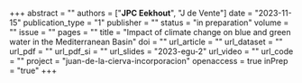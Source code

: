 +++
abstract = ""
authors = ["**JPC Eekhout**", "J de Vente"]
date = "2023-11-15"
publication_type = "1"
publisher = ""
status = "in preparation"
volume = ""
issue = ""
pages = ""
title = "Impact of climate change on blue and green water in the Mediterranean Basin"
doi = ""
url_article = ""
url_dataset = ""
url_pdf = ""
url_pdf_si = ""
url_slides = "2023-egu-2"
url_video = ""
url_code = ""
project = "juan-de-la-cierva-incorporacion"
openaccess = true
inPrep = "true"
+++